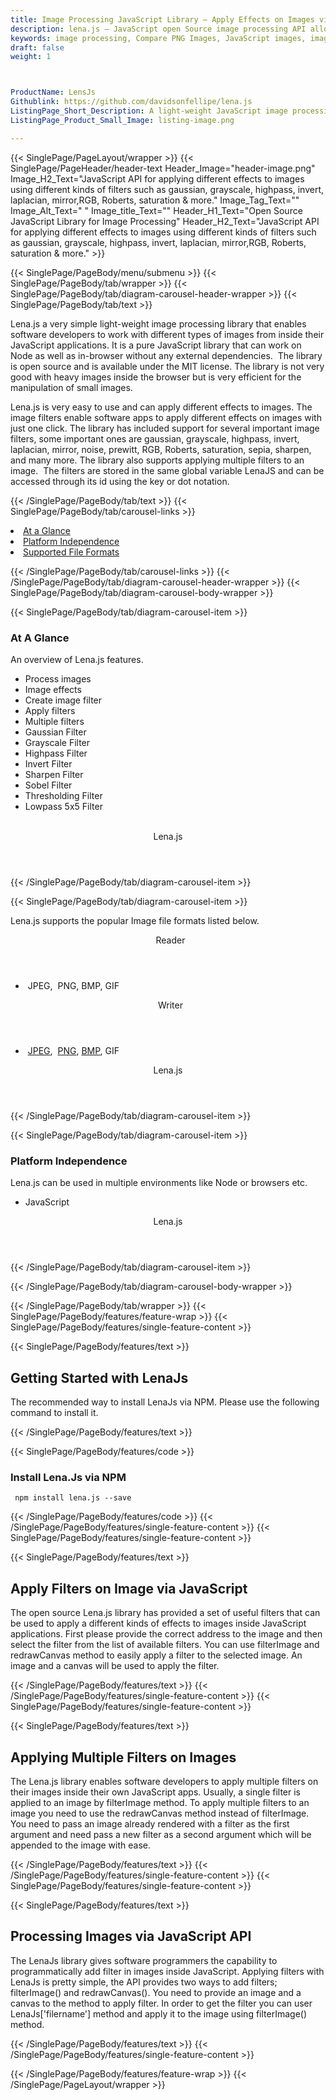 ```yaml
---
title: Image Processing JavaScript Library – Apply Effects on Images via Filters
description: lena.js – JavaScript open Source image processing API allows programmers to apply different effects to images using different kinds of filters.
keywords: image processing, Compare PNG Images, JavaScript images, image processing library, JavaScript PNG API, JavaScript JPG, JavaScript image API, JavaScript Image creation, Modify images, compare images by ignoring Antialiasing, compare images by ignoring Caret
draft: false
weight: 1



ProductName: LensJs
Githublink: https://github.com/davidsonfellipe/lena.js
ListingPage_Short_Description: A light-weight JavaScript image processing library that enables software developers to apply different types of effects on images using multiple filters.
ListingPage_Product_Small_Image: listing-image.png 

---
```


{{< SinglePage/PageLayout/wrapper >}}
{{< SinglePage/PageHeader/header-text
Header_Image="header-image.png"
Image_H2_Text="JavaScript API for applying different effects to images using different kinds of filters such as gaussian, grayscale, highpass, invert, laplacian, mirror,RGB, Roberts, saturation & more."
Image_Tag_Text=""
Image_Alt_Text=" "
Image_title_Text=""
Header_H1_Text="Open Source JavaScript Library for Image Processing"
Header_H2_Text="JavaScript API for applying different effects to images using different kinds of filters such as gaussian, grayscale, highpass, invert, laplacian, mirror,RGB, Roberts, saturation & more." >}}

{{< SinglePage/PageBody/menu/submenu >}}
{{< SinglePage/PageBody/tab/wrapper >}}
{{< SinglePage/PageBody/tab/diagram-carousel-header-wrapper >}}
{{< SinglePage/PageBody/tab/text >}}



<p>Lena.js a very simple light-weight image processing library that enables software developers to work with different types of images from inside their JavaScript applications. It is a pure JavaScript library that can work on Node as well as in-browser without any external dependencies.  The library is open source and is available under the MIT license. The library is not very good with heavy images inside the browser but is very efficient for the manipulation of small images.</p>
<p>Lena.js is very easy to use and can apply different effects to images. The image filters enable software apps to apply different effects on images with just one click. The library has included support for several important image filters, some important ones are gaussian, grayscale, highpass, invert, laplacian, mirror, noise, prewitt, RGB, Roberts, saturation, sepia, sharpen, and many more. The library also supports applying multiple filters to an image.  The filters are stored in the same global variable LenaJS and can be accessed through its id using the key or dot notation.</p>

{{< /SinglePage/PageBody/tab/text >}}
{{< SinglePage/PageBody/tab/carousel-links >}}

<li data-target="#diagramcarousel" data-slide-to="0"><a href="#">At a Glance</a></li>
<li data-target="#diagramcarousel" data-slide-to="2"><a href="#">Platform Independence</a></li>
<li data-target="#diagramcarousel" data-slide-to="1"><a class="activetab" href="#">Supported File Formats</a></li>


{{< /SinglePage/PageBody/tab/carousel-links >}}
{{< /SinglePage/PageBody/tab/diagram-carousel-header-wrapper >}}
{{< SinglePage/PageBody/tab/diagram-carousel-body-wrapper >}}

{{< SinglePage/PageBody/tab/diagram-carousel-item >}}
<h3>At A Glance</h3>
<p>An overview of Lena.js features.</p>
<div class="diagram1 d1-poi">
<div class="d1-row">
<div class="d1-col d1-right">
<ul>
<li>Process images</li>
<li>Image effects</li>
<li>Create image filter</li>
<li>Apply filters</li>
<li>Multiple filters</li>
<li>Gaussian Filter</li>
<li>Grayscale Filter</li>
<li>Highpass Filter</li>
<li>Invert Filter</li>
<li>Sharpen Filter</li>
<li>Sobel Filter</li>
<li>Thresholding Filter</li>
<li>Lowpass 5x5 Filter</li>
</ul>
</div>
<div class="d1-col d1-left"> </div>
</div>
<div class="d1-logo" style="border: none;"><header>Lena.js</header><footer><small></small></footer></div>
<!--/logo--></div>
<!--/diagram1-->
{{< /SinglePage/PageBody/tab/diagram-carousel-item >}}

{{< SinglePage/PageBody/tab/diagram-carousel-item >}}
<p>Lena.js supports the popular Image file formats listed below.</p>
<div class="diagram1 d2  d1-poi">
<div class="d1-row">
<div class="d1-col d1-left"><header><i class="fa fa-arrows-v "> </i> Reader</header>
<ul>
<li> JPEG,  PNG, BMP, GIF</li>
</ul>
</div>
<!--/left-->
<div class="d1-col d1-right"><header><i class="fa  fa-long-arrow-down"> </i> Writer</header>
<ul>
<li> <a href="https://wiki.fileformat.com/image/jpeg/">JPEG</a>,  <a href="https://wiki.fileformat.com/image/png/">PNG</a>, <a href="https://wiki.fileformat.com/image/bmp/">BMP</a>, GIF</li>
</ul>
</div>
<!--/right--></div>
<!--/row-->
<div class="d1-logo" style="border: none;"><header>Lena.js</header><footer><small></small></footer></div>
<!--/logo--></div>
<!--/diagram2-->
{{< /SinglePage/PageBody/tab/diagram-carousel-item >}}

{{< SinglePage/PageBody/tab/diagram-carousel-item >}}
<h3>Platform Independence</h3>
<p>Lena.js can be used in multiple environments like Node or browsers etc.</p>
<div class="diagram1 d1-poi">
<div class="d1-row">
<div class="d1-col d1-right">
<ul>
<li>JavaScript </li>
</ul>
</div>
<!--/right--></div>
<!--/row-->
<div class="d1-logo" style="border: none;"><header>Lena.js</header><footer><small></small></footer></div>
<!--/logo--></div>
<!--/diagram2 -->
{{< /SinglePage/PageBody/tab/diagram-carousel-item >}}

{{< /SinglePage/PageBody/tab/diagram-carousel-body-wrapper >}}

{{< /SinglePage/PageBody/tab/wrapper >}}
{{< SinglePage/PageBody/features/feature-wrap >}}
{{< SinglePage/PageBody/features/single-feature-content >}}

{{< SinglePage/PageBody/features/text >}}
<h2 class="h2title">Getting Started with LenaJs</h2>
<p>The recommended way to install LenaJs via NPM. Please use the following command to install it.</p>
{{< /SinglePage/PageBody/features/text >}}

{{< SinglePage/PageBody/features/code >}}
<h3><strong>Install Lena.Js via NPM</strong></h3>
<pre><code class="html"> npm install lena.js --save </code></pre>


{{< /SinglePage/PageBody/features/code >}}
{{< /SinglePage/PageBody/features/single-feature-content >}}
{{< SinglePage/PageBody/features/single-feature-content >}}

{{< SinglePage/PageBody/features/text >}}
<h2 class="h2title">Apply Filters on Image via JavaScript</h2>
<p>The open source Lena.js library has provided a set of useful filters that can be used to apply a different kinds of effects to images inside JavaScript applications. First please provide the correct address to the image and then select the filter from the list of available filters. You can use filterImage and redrawCanvas method to easily apply a filter to the selected image. An image and a canvas will be used to apply the filter.</p>

{{< /SinglePage/PageBody/features/text >}}
{{< /SinglePage/PageBody/features/single-feature-content >}}
{{< SinglePage/PageBody/features/single-feature-content >}}

{{< SinglePage/PageBody/features/text >}}
<h2 class="h2title">Applying Multiple Filters on Images</h2>
<p>The Lena.js library enables software developers to apply multiple filters on their images inside their own JavaScript apps. Usually, a single filter is applied to an image by filterImage method. To apply multiple filters to an image you need to use the redrawCanvas method instead of filterImage. You need to pass an image already rendered with a filter as the first argument and need pass a new filter as a second argument which will be appended to the image with ease.</p>

{{< /SinglePage/PageBody/features/text >}}
{{< /SinglePage/PageBody/features/single-feature-content >}}
{{< SinglePage/PageBody/features/single-feature-content >}}

{{< SinglePage/PageBody/features/text >}}
<h2 class="h2title">Processing Images via JavaScript API</h2>
<p>The LenaJs library gives software programmers the capability to programmatically add filter in images inside JavaScript. Applying filters with LenaJs is pretty simple, the API provides two ways to add filters; filterImage() and redrawCanvas(). You need to provide an image and a canvas to the method to apply filter. In order to get the filter you can user LenaJs['filername'] method and apply it to the image using filterImage() method.</p>

{{< /SinglePage/PageBody/features/text >}}
{{< /SinglePage/PageBody/features/single-feature-content >}}

{{< /SinglePage/PageBody/features/feature-wrap >}}
{{< /SinglePage/PageLayout/wrapper >}}